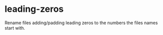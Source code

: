 leading-zeros
=============

Rename files adding/padding leading zeros to the numbers the files names start with.
